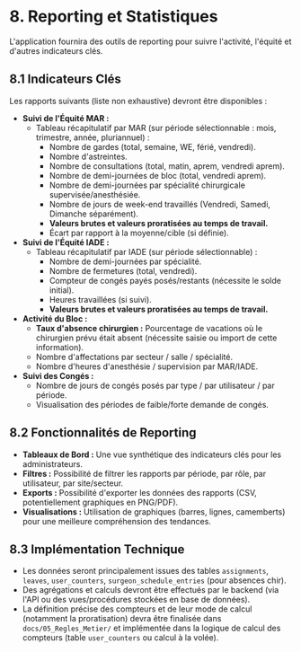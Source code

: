 # 8. Reporting et Statistiques

L'application fournira des outils de reporting pour suivre l'activité, l'équité et d'autres indicateurs clés.

## 8.1 Indicateurs Clés

Les rapports suivants (liste non exhaustive) devront être disponibles :

*   **Suivi de l'Équité MAR :**
    *   Tableau récapitulatif par MAR (sur période sélectionnable : mois, trimestre, année, pluriannuel) :
        *   Nombre de gardes (total, semaine, WE, férié, vendredi).
        *   Nombre d'astreintes.
        *   Nombre de consultations (total, matin, aprem, vendredi aprem).
        *   Nombre de demi-journées de bloc (total, vendredi aprem).
        *   Nombre de demi-journées par spécialité chirurgicale supervisée/anesthésiée.
        *   Nombre de jours de week-end travaillés (Vendredi, Samedi, Dimanche séparément).
        *   **Valeurs brutes et valeurs proratisées au temps de travail.**
        *   Écart par rapport à la moyenne/cible (si définie).
*   **Suivi de l'Équité IADE :**
    *   Tableau récapitulatif par IADE (sur période sélectionnable) :
        *   Nombre de demi-journées par spécialité.
        *   Nombre de fermetures (total, vendredi).
        *   Compteur de congés payés posés/restants (nécessite le solde initial).
        *   Heures travaillées (si suivi).
        *   **Valeurs brutes et valeurs proratisées au temps de travail.**
*   **Activité du Bloc :**
    *   **Taux d'absence chirurgien :** Pourcentage de vacations où le chirurgien prévu était absent (nécessite saisie ou import de cette information).
    *   Nombre d'affectations par secteur / salle / spécialité.
    *   Nombre d'heures d'anesthésie / supervision par MAR/IADE.
*   **Suivi des Congés :**
    *   Nombre de jours de congés posés par type / par utilisateur / par période.
    *   Visualisation des périodes de faible/forte demande de congés.

## 8.2 Fonctionnalités de Reporting

*   **Tableaux de Bord :** Une vue synthétique des indicateurs clés pour les administrateurs.
*   **Filtres :** Possibilité de filtrer les rapports par période, par rôle, par utilisateur, par site/secteur.
*   **Exports :** Possibilité d'exporter les données des rapports (CSV, potentiellement graphiques en PNG/PDF).
*   **Visualisations :** Utilisation de graphiques (barres, lignes, camemberts) pour une meilleure compréhension des tendances.

## 8.3 Implémentation Technique

*   Les données seront principalement issues des tables `assignments`, `leaves`, `user_counters`, `surgeon_schedule_entries` (pour absences chir).
*   Des agrégations et calculs devront être effectués par le backend (via l'API ou des vues/procédures stockées en base de données).
*   La définition précise des compteurs et de leur mode de calcul (notamment la proratisation) devra être finalisée dans `docs/05_Regles_Metier/` et implémentée dans la logique de calcul des compteurs (table `user_counters` ou calcul à la volée). 